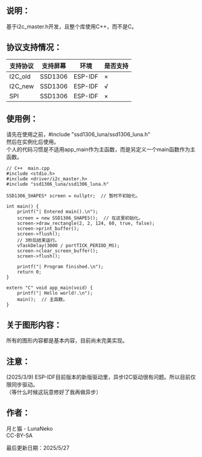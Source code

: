 ## 说明：
基于i2c_master.h开发，且整个库使用C++，而不是C。

## 协议支持情况：

| 支持协议  | 支持屏幕 | 环境     | 是否支持 |
| -------- | -------- | -------- | -------- |
| I2C_old  | SSD1306  | ESP-IDF  | ×        |
| I2C_new  | SSD1306  | ESP-IDF  | √        |
| SPI      | SSD1306  | ESP-IDF  | ×        |


## 使用例：
请先在使用之前，#include "ssd1306_luna/ssd1306_luna.h" <br>
然后在实例化后使用。<br>
个人的代码习惯是不适用app_main作为主函数，而是另定义一个main函数作为主函数。<br>

```
// C++  main.cpp
#include <stdio.h>
#include <driver/i2c_master.h>
#include "ssd1306_luna/ssd1306_luna.h"

SSD1306_SHAPES* screen = nullptr;  // 暂时不初始化。

int main() {
    printf("| Entered main().\n");
    screen = new SSD1306_SHAPES();  // 在这里初始化。
    screen->draw_rectangle(2, 2, 124, 60, true, false);
    screen->print_buffer();
    screen->flush();
    // 3秒后结束运行。
    vTaskDelay(3000 / portTICK_PERIOD_MS);
    screen->clear_screen_buffer();
    screen->flush();

    printf("| Program finished.\n");
    return 0;
}

extern "C" void app_main(void) {
    printf("| Hello world!.\n");
    main();  // 主函数。
}
```

## 关于图形内容：
所有的图形内容都是基本内容，目前尚未完美实现。

## 注意：
(2025/3/9) 
ESP-IDF目前版本的新版驱动里，异步I2C驱动很有问题。所以目前仅限同步驱动。<br>
（等什么时候这玩意修好了我再做异步）

## 作者：
月と猫 - LunaNeko <br>
CC-BY-SA

最后更新日期：2025/5/27
